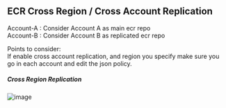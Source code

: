 <h2>ECR Cross Region / Cross Account Replication</h2>

Account-A : Consider Account A as main ecr repo<br>
Account-B : Consider Account B as replicated ecr repo

Points to consider:<br>
    If enable cross account replication, and region you specify make sure you go in each account and edit the json policy.
<h5>Cross Region Replication</h5>

![image](https://github.com/AnukratiRawal14/aws_basics/assets/69693530/3479ced3-4997-4dee-b252-02a68d94d21e)


